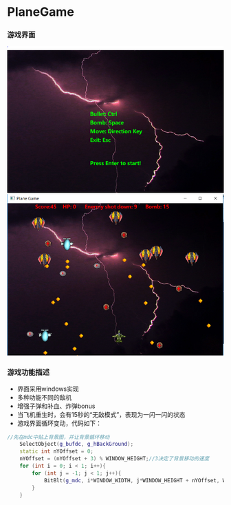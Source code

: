 # PlaneGame
### 游戏界面
![image](https://github.com/duwenqin123/PlaneGame/blob/master/image/%E5%88%9D%E5%A7%8B%E7%95%8C%E9%9D%A2.png)
![image](https://github.com/duwenqin123/PlaneGame/blob/master/image/%E6%B8%B8%E6%88%8F%E7%95%8C%E9%9D%A2.png)
### 游戏功能描述
* 界面采用windows实现
* 多种功能不同的敌机
* 增强子弹和补血、炸弹bonus
* 当飞机重生时，会有15秒的“无敌模式”，表现为一闪一闪的状态
* 游戏界面循环变动，代码如下：
```cpp
//先在mdc中贴上背景图，并让背景循环移动
	SelectObject(g_bufdc, g_hBackGround);
	static int nYOffset = 0;
	nYOffset = (nYOffset + 3) % WINDOW_HEIGHT;//3决定了背景移动的速度
	for (int i = 0; i < 1; i++){
		for (int j = -1; j < 1; j++){
			BitBlt(g_mdc, i*WINDOW_WIDTH, j*WINDOW_HEIGHT + nYOffset, WINDOW_WIDTH, WINDOW_HEIGHT, g_bufdc, 0, 0, SRCCOPY);
		}
	}
```
